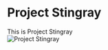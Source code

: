 # Project Stingray
This is Project Stingray<br/>
![Project Stingray](https://cdn.discordapp.com/attachments/969947472845754428/969965844035682334/sr.png)
